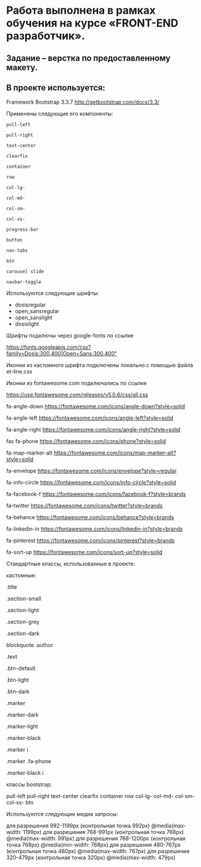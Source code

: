 Работа выполнена в рамках обучения на курсе «FRONT-END разработчик».
================================================================

Задание – верстка по предоставленному макету.
---------------------------------------------------------------------

В проекте используется:
-----------------------------------

Framework Bootstrap 3.3.7 <http://getbootstrap.com/docs/3.3/>

Применены следующие его компоненты:

	pull-left

	pull-right

	text-center

	clearfix

	container

	row

	col-lg-

	col-md-

	col-sm- 

	col-xs-

	progress-bar

	button

	nav-tabs

	btn

	carousel slide

	navbar-toggle

Используются следующие шрифты:

* dosisregular
* open_sansregular
* open_sanslight
* dosislight

Шрифты подключы через google-fonts по ссылке

<https://fonts.googleapis.com/css?family=Dosis:300,400|Open+Sans:300,400">


Иконки из кастомного шрифта подключены локально  с помощью файла et-line.css

Иконки из fontawesome.com подключались по ccылке 

<https://use.fontawesome.com/releases/v5.0.6/css/all.css>

fa-angle-down <https://fontawesome.com/icons/angle-down?style=solid>

fa-angle-left <https://fontawesome.com/icons/angle-left?style=solid>

fa-angle-right <https://fontawesome.com/icons/angle-right?style=solid>

fas fa-phone <https://fontawesome.com/icons/phone?style=solid>

fa-map-marker-alt <https://fontawesome.com/icons/map-marker-alt?style=solid>

fa-envelope <https://fontawesome.com/icons/envelope?style=regular>

fa-info-circle <https://fontawesome.com/icons/info-circle?style=solid>

fa-facebook-f <https://fontawesome.com/icons/facebook-f?style=brands>

fa-twitter <https://fontawesome.com/icons/twitter?style=brands>

fa-behance <https://fontawesome.com/icons/behance?style=brands>

fa-linkedin-in <https://fontawesome.com/icons/linkedin-in?style=brands>

fa-pinterest <https://fontawesome.com/icons/pinterest?style=brands>

fa-sort-up <https://fontawesome.com/icons/sort-up?style=solid>

Стандартные классы, использованные в проекте:

 кастомные:

.title

.section-small

.section-light

.section-grey

.section-dark

blockquote .author

.text 

.btn-default

.btn-light

.btn-dark

.marker

.marker-dark

.marker-light

.marker-black

.marker i

.marker .fa-phone

.marker-black i


классы bootstrap:

pull-left
pull-right
text-center
clearfix
container
row
col-lg-
col-md-
col-sm- 
col-xs-
btn

Используются следующие медиа запросы:

для разрешения 992-1199px (контрольная точка 992px) @media(max-width: 1199px)
для разрешения 768-991px (контрольная точка 768px) @media(max-width: 991px)
для разрешения 768-1200px (контрольная точка 768px) @media(min-width: 768px)
для разрешения 480-767px (контрольная точка 480px) @media(max-width: 767px)
для разрешения 320-479px (контрольная точка 320px) @media(max-width: 479px)
